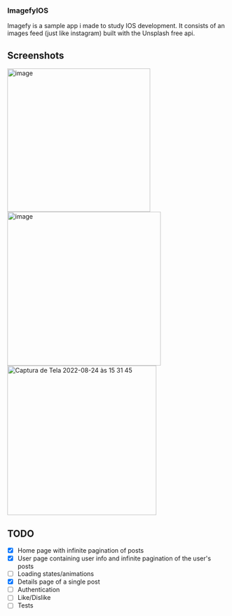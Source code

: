 ### ImagefyIOS
Imagefy is a sample app i made to study IOS development. It consists of an images feed (just like instagram) built with the Unsplash free api.

## Screenshots
<img width="326" alt="image" src="https://user-images.githubusercontent.com/30579274/183332937-cb2d0d97-7f0a-441d-82c8-7d2d53eda113.png">
<img width="350" alt="image" src="https://user-images.githubusercontent.com/30579274/183333165-36b7a11a-7682-4db6-b5bd-8a5dc2522738.png">
<img width="340" alt="Captura de Tela 2022-08-24 às 15 31 45" src="https://user-images.githubusercontent.com/30579274/186496157-faaa30e1-88a7-478a-b104-81f863962dc0.png">

## TODO
- [x] Home page with infinite pagination of posts
- [x] User page containing user info and infinite pagination of the user's posts
- [ ] Loading states/animations
- [x] Details page of a single post
- [ ] Authentication
- [ ] Like/Dislike
- [ ] Tests
